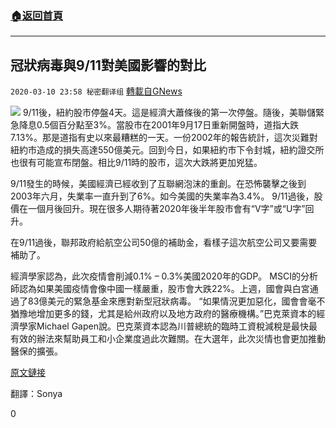 ###  [:house:返回首頁](https://github.com/ourhimalayas/txt)
---

## 冠狀病毒與9/11對美國影響的對比
`2020-03-10 23:58 秘密翻译组` [轉載自GNews](https://gnews.org/zh-hant/138233/)

![](https://s3-ap-northeast-1.amazonaws.com/news.guo.offload.media/wp-content/uploads/2020/03/10235513/911.jpg)
9/11後，紐約股市停盤4天。這是經濟大蕭條後的第一次停盤。隨後，美聯儲緊急降息0.5個百分點至3%。當股市在2001年9月17日重新開盤時，道指大跌7.13%。那是道指有史以來最糟糕的一天。一份2002年的報告統計，這次災難對紐約市造成的損失高達550億美元。回到今日，如果紐約市下令封城，紐約證交所也很有可能宣布閉盤。相比9/11時的股市，這次大跌將更加兇猛。

9/11發生的時候，美國經濟已經收到了互聯網泡沫的重創。在恐怖襲擊之後到2003年六月，失業率一直升到了6%。如今美國的失業率為3.4%。 9/11過後，股價在一個月後回升。現在很多人期待著2020年後半年股市會有“V字”或“U字”回升。

在9/11過後，聯邦政府給航空公司50億的補助金，看樣子這次航空公司又要需要補助了。

經濟學家認為，此次疫情會削減0.1% – 0.3%美國2020年的GDP。 MSCI的分析師認為如果美國疫情會像中國一樣嚴重，股市會大跌22%。上週，國會與白宮通過了83億美元的緊急基金來應對新型冠狀病毒。 “如果情況更加惡化，國會會毫不猶豫地增加更多的錢，尤其是給州政府以及地方政府的醫療機構。”巴克萊資本的經濟學家Michael Gapen說。巴克萊資本認為川普總統的臨時工資稅減稅是最快最有效的辦法來幫助員工和小企業度過此次難關。在大選年，此次災情也會更加推動醫保的擴張。

[原文鏈接](https://www.forbes.com/sites/kenrapoza/2020/03/08/imagining-a-911-like-response-to-a-coronavirus-epidemic/#203a75775b08)

翻譯：Sonya

0
